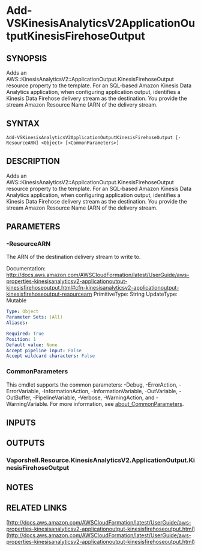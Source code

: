 # Add-VSKinesisAnalyticsV2ApplicationOutputKinesisFirehoseOutput

## SYNOPSIS
Adds an AWS::KinesisAnalyticsV2::ApplicationOutput.KinesisFirehoseOutput resource property to the template.
For an SQL-based Amazon Kinesis Data Analytics application, when configuring application output, identifies a Kinesis Data Firehose delivery stream as the destination.
You provide the stream Amazon Resource Name (ARN of the delivery stream.

## SYNTAX

```
Add-VSKinesisAnalyticsV2ApplicationOutputKinesisFirehoseOutput [-ResourceARN] <Object> [<CommonParameters>]
```

## DESCRIPTION
Adds an AWS::KinesisAnalyticsV2::ApplicationOutput.KinesisFirehoseOutput resource property to the template.
For an SQL-based Amazon Kinesis Data Analytics application, when configuring application output, identifies a Kinesis Data Firehose delivery stream as the destination.
You provide the stream Amazon Resource Name (ARN of the delivery stream.

## PARAMETERS

### -ResourceARN
The ARN of the destination delivery stream to write to.

Documentation: http://docs.aws.amazon.com/AWSCloudFormation/latest/UserGuide/aws-properties-kinesisanalyticsv2-applicationoutput-kinesisfirehoseoutput.html#cfn-kinesisanalyticsv2-applicationoutput-kinesisfirehoseoutput-resourcearn
PrimitiveType: String
UpdateType: Mutable

```yaml
Type: Object
Parameter Sets: (All)
Aliases:

Required: True
Position: 1
Default value: None
Accept pipeline input: False
Accept wildcard characters: False
```

### CommonParameters
This cmdlet supports the common parameters: -Debug, -ErrorAction, -ErrorVariable, -InformationAction, -InformationVariable, -OutVariable, -OutBuffer, -PipelineVariable, -Verbose, -WarningAction, and -WarningVariable. For more information, see [about_CommonParameters](http://go.microsoft.com/fwlink/?LinkID=113216).

## INPUTS

## OUTPUTS

### Vaporshell.Resource.KinesisAnalyticsV2.ApplicationOutput.KinesisFirehoseOutput
## NOTES

## RELATED LINKS

[http://docs.aws.amazon.com/AWSCloudFormation/latest/UserGuide/aws-properties-kinesisanalyticsv2-applicationoutput-kinesisfirehoseoutput.html](http://docs.aws.amazon.com/AWSCloudFormation/latest/UserGuide/aws-properties-kinesisanalyticsv2-applicationoutput-kinesisfirehoseoutput.html)

